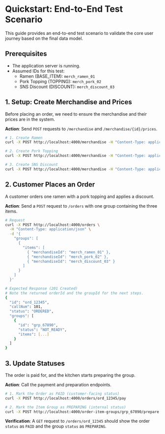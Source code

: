 # Quickstart: End-to-End Test Scenario

This guide provides an end-to-end test scenario to validate the core user journey based on the final data model.

## Prerequisites

- The application server is running.
- Assumed IDs for this test:
  - Ramen (BASE_ITEM): `merch_ramen_01`
  - Pork Topping (TOPPING): `merch_pork_02`
  - SNS Discount (DISCOUNT): `merch_discount_03`

## 1. Setup: Create Merchandise and Prices

Before placing an order, we need to ensure the merchandise and their prices are in the system.

**Action**: Send `POST` requests to `/merchandise` and `/merchandise/{id}/prices`.

```bash
# 1. Create Ramen
curl -X POST http://localhost:4000/merchandise -H "Content-Type: application/json" -d '{"id": "merch_ramen_01", "name": "特製ラーメン", "price": 800, "type": "BASE_ITEM"}'

# 2. Create Pork Topping
curl -X POST http://localhost:4000/merchandise -H "Content-Type: application/json" -d '{"id": "merch_pork_02", "name": "チャーシュー", "price": 150, "type": "TOPPING"}'

# 3. Create SNS Discount
curl -X POST http://localhost:4000/merchandise -H "Content-Type: application/json" -d '{"id": "merch_discount_03", "name": "SNS割引", "price": -50, "type": "DISCOUNT"}'
```

## 2. Customer Places an Order

A customer orders one ramen with a pork topping and applies a discount.

**Action**: Send a `POST` request to `/orders` with one group containing the three items.

```bash
# Request
curl -X POST http://localhost:4000/orders \
  -H "Content-Type: application/json" \
  -d '{
    "groups": [
      {
        "items": [
          { "merchandiseId": "merch_ramen_01" },
          { "merchandiseId": "merch_pork_02" },
          { "merchandiseId": "merch_discount_03" }
        ]
      }
    ]
  }'

# Expected Response (201 Created)
# Note the returned orderId and the groupId for the next steps.
{
  "id": "ord_12345",
  "callNum": 101,
  "status": "ORDERED",
  "groups": [
    {
      "id": "grp_67890",
      "status": "NOT_READY",
      "items": [...]
    }
  ]
}
```

## 3. Update Statuses

The order is paid for, and the kitchen starts preparing the group.

**Action**: Call the payment and preparation endpoints.

```bash
# 1. Mark the Order as PAID (customer-facing status)
curl -X POST http://localhost:4000/orders/ord_12345/pay

# 2. Mark the Item Group as PREPARING (internal status)
curl -X POST http://localhost:4000/order-item-groups/grp_67890/prepare
```

**Verification**: A `GET` request to `/orders/ord_12345` should show the order `status` as `PAID` and the group `status` as `PREPARING`.

```

```
